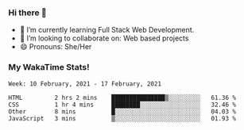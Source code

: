 ### Hi there 👋

- 🌱 I’m currently learning Full Stack Web Development.
- 👯 I’m looking to collaborate on: Web based projects
- 😄 Pronouns: She/Her

### My WakaTime Stats!

<!--START_SECTION:waka-->
```text
Week: 10 February, 2021 - 17 February, 2021

HTML         2 hrs 2 mins    ███████████████▒░░░░░░░░░   61.36 % 
CSS          1 hr 4 mins     ████████░░░░░░░░░░░░░░░░░   32.46 % 
Other        8 mins          █░░░░░░░░░░░░░░░░░░░░░░░░   04.03 % 
JavaScript   3 mins          ▒░░░░░░░░░░░░░░░░░░░░░░░░   01.93 % 
```
<!--END_SECTION:waka-->
